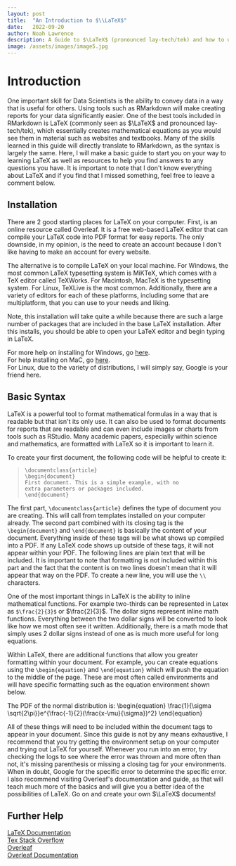 ```yaml
---
layout: post
title:  "An Introduction to $\\LaTeX$"
date:   2022-09-20
author: Noah Lawrence
description: A Guide to $\LaTeX$ (pronounced lay-tech/tek) and how to utilize it efficiently
image: /assets/images/image5.jpg
---
```

# Introduction
One important skill for Data Scientists is the ability to convey data in a way that is useful for others.  Using tools such as RMarkdown will make creating reports for your data significantly easier.  One of the best tools included in RMarkdown is LaTeX (commonly seen as $\LaTeX$ and pronounced lay-tech/tek), which essentially creates mathematical equations as you would see them in material such as websites and textbooks.  Many of the skills learned in this guide will directly translate to RMarkdown, as the syntax is largely the same. Here, I will make a basic guide to start you on your way to learning LaTeX as well as resources to help you find answers to any questions you have.  It is important to note that I don't know everything about LaTeX and if you find that I missed something, feel free to leave a comment below.

## Installation
There are 2 good starting places for LaTeX on your computer.  First, is an online resource called Overleaf.  It is a free web-based LaTeX editor that can compile your LaTeX code into PDF format for easy reports.  The only downside, in my opinion, is the need to create an account because I don't like having to make an account for every website.

The alternative is to compile LaTeX on your local machine.  For Windows, the most common LaTeX typesetting system is MiKTeX, which comes with a TeX editor called TeXWorks.  For Macintosh, MacTeX is the typesetting system.  For Linux, TeXLive is the most common.  Additionally, there are a variety of editors for each of these platforms, including some that are multiplatform, that you can use to your needs and liking.

Note, this installation will take quite a while because there are such a large number of packages that are included in the base LaTeX installation.  After this installs, you should be able to open your LaTeX editor and begin typing in LaTeX.

For more help on installing for Windows, go <a href="https://miktex.org/howto/install-miktex">here</a>.\
For help installing on MaC, go <a href="https://www.tug.org/mactex/index.html">here</a>.\
For Linux, due to the variety of distributions, I will simply say, Google is your friend here.

## Basic Syntax

LaTeX is a powerful tool to format mathematical formulas in a way that is readable but that isn't its only use.  It can also be used to format documents for reports that are readable and can even include images or charts from tools such as RStudio.  Many academic papers, especially within science and mathematics, are formatted with LaTeX so it is important to learn it.

To create your first document, the following code will be helpful to create it:
> `\documentclass{article}`\
> `\begin{document}`\
> `First document. This is a simple example, with no` \
> `extra parameters or packages included.`\
> `\end{document}`

The first part, `\documentclass{article}` defines the type of document you are creating.  This will call from templates installed on your computer already.  The second part combined with its closing tag is the `\begin{document}` and `\end{document}` is basically the content of your document.  Everything inside of these tags will be what shows up compiled into a PDF.  If any LaTeX code shows up outside of these tags, it will not appear within your PDF.  The following lines are plain text that will be included.  It is important to note that formatting is not included within this part and the fact that the content is on two lines doesn't mean that it will appear that way on the PDF.  To create a new line, you will use the `\\` characters.

One of the most important things in LaTeX is the ability to inline mathematical functions.  For example two-thirds can be represented in Latex as `$\frac{2}{3}$` or $\frac{2}{3}$.  The dollar signs represent inline math functions.  Everything between the two dollar signs will be converted to look like how we most often see it written.  Additionally, there is a math mode that simply uses 2 dollar signs instead of one as is much more useful for long equations.  

Within LaTeX, there are additional functions that allow you greater formatting within your document.  For example, you can create equations using the `\begin{equation}` and `\end{equation}` which will push the equation to the middle of the page.  These are most often called environments and will have specific formatting such as the equation environment shown below.

The PDF of the normal distribution is:
\begin{equation}
\frac{1}{\sigma \sqrt{2\pi}}e^{\frac{-1}{2}(\frac{x-\mu}{\sigma})^2}
\end{equation}

All of these things will need to be included within the document tags to appear in your document.  Since this guide is not by any means exhaustive, I recommend that you try getting the environment setup on your computer and trying out LaTeX for yourself.  Whenever you run into an error, try checking the logs to see where the error was thrown and more often than not, it's missing parenthesis or missing a closing tag for your environments.  When in doubt, Google for the specific error to determine the specific error.  I also recommend visiting Overleaf's documentation and guide, as that will teach much more of the basics and will give you a better idea of the possibilities of LaTeX.  Go on and create your own $\LaTeX$ documents!
## Further Help

<a href="https://www.latex-project.org/help/documentation/usrguide.pdf">LaTeX Documentation</a>\
<a href="https://tex.stackexchange.com/">Tex Stack Overflow</a>\
<a href="https://overleaf.com/">Overleaf</a>\
<a href="https://www.overleaf.com/learn">Overleaf Documentation</a>